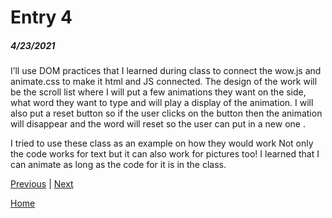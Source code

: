 # Entry 4
##### 4/23/2021
 I’ll use DOM practices that I learned during class to connect the wow.js and animate.css to make it html and JS connected. 
	The design of the work will be the scroll list where I will put a few animations they want on the side, what word they want to type and will play a display of the animation. I will also put a reset button so if the user clicks on the button then the animation will disappear and the word will reset so the user can put in a new one . 

I tried to use these class as an example on how they would work 
Not only the code works for text but it can also work for pictures too!
I learned that I can animate as long as the code for it is in the class.



[Previous](entry03.md) | [Next](entry05.md)

[Home](../README.md)
